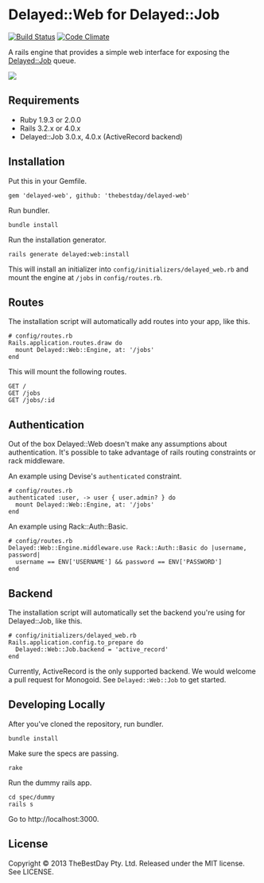# Delayed::Web for Delayed::Job

[![Build Status](https://travis-ci.org/thebestday/delayed-web.png?branch=master)](https://travis-ci.org/thebestday/delayed-web)
[![Code Climate](https://codeclimate.com/github/thebestday/delayed-web.png)](https://codeclimate.com/github/thebestday/delayed-web)

A rails engine that provides a simple web interface for exposing the
[Delayed::Job](https://github.com/collectiveidea/delayed_job) queue.

![](http://f.cl.ly/items/362P380d030k2W2j2V2l/Delayed%20Job%20Web.png)

## Requirements

* Ruby 1.9.3 or 2.0.0
* Rails 3.2.x or 4.0.x
* Delayed::Job 3.0.x, 4.0.x (ActiveRecord backend)

## Installation

Put this in your Gemfile.

    gem 'delayed-web', github: 'thebestday/delayed-web'

Run bundler.

    bundle install

Run the installation generator.

    rails generate delayed:web:install

This will install an initializer into `config/initializers/delayed_web.rb`
and mount the engine at `/jobs` in `config/routes.rb`.

## Routes

The installation script will automatically add routes into your app,
like this.

    # config/routes.rb
    Rails.application.routes.draw do
      mount Delayed::Web::Engine, at: '/jobs'
    end

This will mount the following routes.

    GET /
    GET /jobs
    GET /jobs/:id

## Authentication

Out of the box Delayed::Web doesn't make any assumptions about
authentication. It's possible to take advantage of rails routing
constraints or rack middleware.

An example using Devise's `authenticated` constraint.

    # config/routes.rb
    authenticated :user, -> user { user.admin? } do
      mount Delayed::Web::Engine, at: '/jobs'
    end

An example using Rack::Auth::Basic.

    # config/routes.rb
    Delayed::Web::Engine.middleware.use Rack::Auth::Basic do |username, password|
      username == ENV['USERNAME'] && password == ENV['PASSWORD']
    end

## Backend

The installation script will automatically set the backend you're using for
Delayed::Job, like this.

    # config/initializers/delayed_web.rb
    Rails.application.config.to_prepare do
      Delayed::Web::Job.backend = 'active_record'
    end

Currently, ActiveRecord is the only supported backend. We would welcome a
pull request for Monogoid. See `Delayed::Web::Job` to get started.

## Developing Locally

After you've cloned the repository, run bundler.

    bundle install

Make sure the specs are passing.

    rake

Run the dummy rails app.

    cd spec/dummy
    rails s

Go to http://localhost:3000.

## License

Copyright © 2013 TheBestDay Pty. Ltd. Released under the MIT license. See LICENSE.
